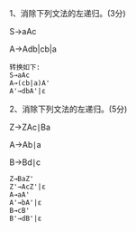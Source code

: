 1、消除下列文法的左递归。(3分)

S→aAc

A→Adb|cb|a

```
转换如下:
S→aAc
A→(cb|a)A'
A'→dbA'|ε
```

2、消除下列文法的左递归。(5分)

Z→ZAc∣Ba     

A→Ab∣a       

B→Bd∣c

```
Z→BaZ'
Z'→AcZ'|ε
A→aA'
A'→bA'|ε
B→cB'
B'→dB'|ε
```

